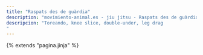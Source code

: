 ```yaml
---
title: "Raspats des de guàrdia"
description: "movimiento-animal.es - jiu jitsu - Raspats des de guàrdia"
descripcion: "Toreando, knee slice, double-under, leg drag
"
---
```

{% extends  "pagina.jinja" %}